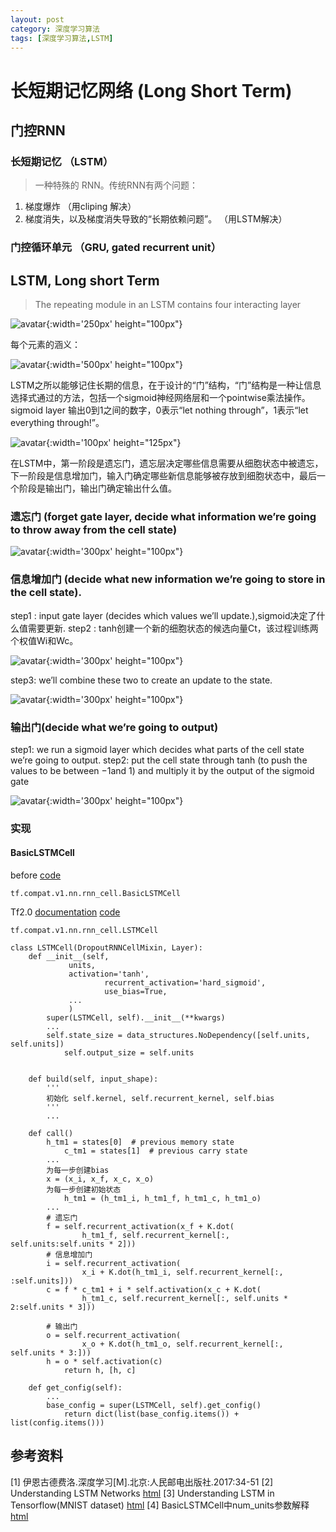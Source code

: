 ```yaml
---
layout: post
category: 深度学习算法
tags: [深度学习算法,LSTM]
---
```


长短期记忆网络 (Long Short Term)
===============

## 门控RNN

### 长短期记忆 （LSTM）

> 一种特殊的 RNN。传统RNN有两个问题：
  1. 梯度爆炸 （用cliping 解决）
  2. 梯度消失，以及梯度消失导致的“长期依赖问题”。 （用LSTM解决）

### 门控循环单元 （GRU, gated recurrent unit）

## LSTM, Long short Term

> The repeating module in an LSTM contains four interacting layer

![avatar](https://gwfp.github.io/static/images/19/07/01/LSTM3-chain.png){:width='250px' height="100px"}

  每个元素的涵义：
	
![avatar](https://gwfp.github.io/static/images/19/07/01/LSTM2-notation.png){:width='500px' height="100px"}

  LSTM之所以能够记住长期的信息，在于设计的“门”结构，“门”结构是一种让信息选择式通过的方法，包括一个sigmoid神经网络层和一个pointwise乘法操作。sigmoid layer 输出0到1之间的数字，0表示“let nothing through”，1表示“let everything through!”。

![avatar](https://gwfp.github.io/static/images/19/07/01/LSTM3-gate.png){:width='100px' height="125px"}

  在LSTM中，第一阶段是遗忘门，遗忘层决定哪些信息需要从细胞状态中被遗忘，下一阶段是信息增加门，输入门确定哪些新信息能够被存放到细胞状态中，最后一个阶段是输出门，输出门确定输出什么值。

### 遗忘门 (forget gate layer, decide what information we’re going to throw away from the cell state)

![avatar](https://gwfp.github.io/static/images/19/07/01/LSTM3-focus-f.png){:width='300px' height="100px"}

### 信息增加门 (decide what new information we’re going to store in the cell state).

step1 : input gate layer (decides which values we’ll update.),sigmoid决定了什么值需要更新.
step2 : tanh创建一个新的细胞状态的候选向量Ct，该过程训练两个权值Wi和Wc。

![avatar](https://gwfp.github.io/static/images/19/07/01/LSTM3-focus-i.png){:width='300px' height="100px"}

step3: we’ll combine these two to create an update to the state.

![avatar](https://gwfp.github.io/static/images/19/07/01/LSTM3-focus-C.png){:width='300px' height="100px"}

### 输出门(decide what we’re going to output)

step1: we run a sigmoid layer which decides what parts of the cell state we’re going to output.
step2: put the cell state through tanh
 (to push the values to be between −1and 1) and multiply it by the output of the sigmoid gate

![avatar](https://gwfp.github.io/static/images/19/07/01/LSTM3-focus-o.png){:width='300px' height="100px"}

### 实现

#### BasicLSTMCell

before [code](https://github.com/tensorflow/tensorflow/blob/master/tensorflow/python/ops/rnn_cell_impl.py)

	tf.compat.v1.nn.rnn_cell.BasicLSTMCell
	
Tf2.0 [documentation](https://keras.io/layers/recurrent/) [code](https://github.com/tensorflow/tensorflow/blob/d90e521d71b88f469e68eb1a467606ea6d44c733/tensorflow/python/keras/layers/recurrent.py)

	tf.compat.v1.nn.rnn_cell.LSTMCell
	
	class LSTMCell(DropoutRNNCellMixin, Layer):
		def __init__(self,
			     units,
			     activation='tanh',
               		     recurrent_activation='hard_sigmoid',
               		     use_bias=True,
			     ...
			     )
			super(LSTMCell, self).__init__(**kwargs)
			...
			self.state_size = data_structures.NoDependency([self.units, self.units])
    			self.output_size = self.units
			
	
		def build(self, input_shape):
			'''
			初始化 self.kernel, self.recurrent_kernel, self.bias
			'''
			...

		def call()
			h_tm1 = states[0]  # previous memory state
    			c_tm1 = states[1]  # previous carry state
			...
			为每一步创建bias
			x = (x_i, x_f, x_c, x_o)
			为每一步创建初始状态
      			h_tm1 = (h_tm1_i, h_tm1_f, h_tm1_c, h_tm1_o)
			...
			# 遗忘门
			f = self.recurrent_activation(x_f + K.dot(
       	 			h_tm1_f, self.recurrent_kernel[:, self.units:self.units * 2]))
			# 信息增加门
			i = self.recurrent_activation(
        			x_i + K.dot(h_tm1_i, self.recurrent_kernel[:, :self.units]))
			c = f * c_tm1 + i * self.activation(x_c + K.dot(
        			h_tm1_c, self.recurrent_kernel[:, self.units * 2:self.units * 3]))			

			# 输出门
			o = self.recurrent_activation(
        			x_o + K.dot(h_tm1_o, self.recurrent_kernel[:, self.units * 3:]))
			h = o * self.activation(c)
    			return h, [h, c]
	
		def get_config(self):
			...
			base_config = super(LSTMCell, self).get_config()
    			return dict(list(base_config.items()) + list(config.items()))

## 参考资料


[1] 伊恩古德费洛.深度学习[M].北京:人民邮电出版社.2017:34-51
[2] Understanding LSTM Networks [html](http://colah.github.io/posts/2015-08-Understanding-LSTMs/)
[3] Understanding LSTM in Tensorflow(MNIST dataset) [html](http://1t.click/5ZK)
[4] BasicLSTMCell中num_units参数解释 [html](https://blog.csdn.net/notHeadache/article/details/81164264)
